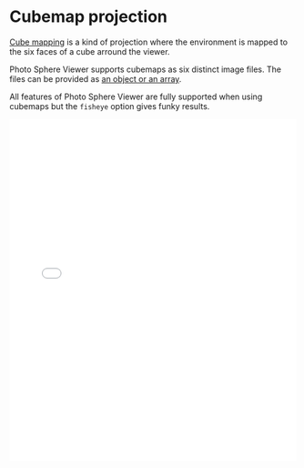 # Cubemap projection

[Cube mapping](https://en.wikipedia.org/wiki/Cube_mapping) is a kind of projection where the environment is mapped to the six faces of a cube arround the viewer.

Photo Sphere Viewer supports cubemaps as six distinct image files. The files can be provided as [an object or an array](./config.md#panorama-required).

All features of Photo Sphere Viewer are fully supported when using cubemaps but the `fisheye` option gives funky results.

<iframe style="width: 100%; height: 600px;" src="//jsfiddle.net/mistic100/1jL5yc2r/embedded/result,js/dark" allowfullscreen="allowfullscreen" frameborder="0"></iframe>
